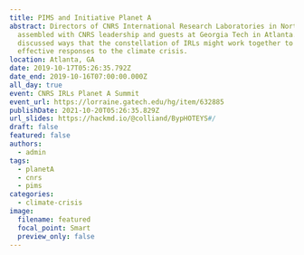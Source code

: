 ```yaml
---
title: PIMS and Initiative Planet A
abstract: Directors of CNRS International Research Laboratories in North America
  assembled with CNRS leadership and guests at Georgia Tech in Atlanta. We
  discussed ways that the constellation of IRLs might work together to generate
  effective responses to the climate crisis.
location: Atlanta, GA
date: 2019-10-17T05:26:35.792Z
date_end: 2019-10-16T07:00:00.000Z
all_day: true
event: CNRS IRLs Planet A Summit
event_url: https://lorraine.gatech.edu/hg/item/632885
publishDate: 2021-10-20T05:26:35.829Z
url_slides: https://hackmd.io/@colliand/BypHOTEYS#/
draft: false
featured: false
authors:
  - admin
tags:
  - planetA
  - cnrs
  - pims
categories:
  - climate-crisis
image:
  filename: featured
  focal_point: Smart
  preview_only: false
---
```

